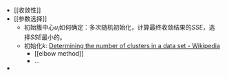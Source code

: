 - [[收敛性]]
- [[参数选择]]
	- 初始簇中心$u_i$如何确定：多次随机初始化，计算最终收敛结果的$SSE$，选择$SSE$最小的。
	- 初始化$k$: [Determining the number of clusters in a data set - Wikipedia](https://en.wikipedia.org/wiki/Determining_the_number_of_clusters_in_a_data_set)
		- [[elbow method]]
		- ...
-